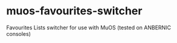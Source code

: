 # muos-favourites-switcher
Favourites Lists switcher for use with MuOS (tested on ANBERNIC consoles)
